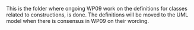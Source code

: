 This is the folder where ongoing WP09 work on the definitions for classes related to constructions, is done. The definitions will be moved to the UML model when there is consensus in WP09 on their wording.